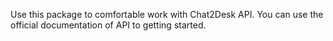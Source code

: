 Use this package to comfortable work with Chat2Desk API. You can use the official documentation of API to getting started. 
